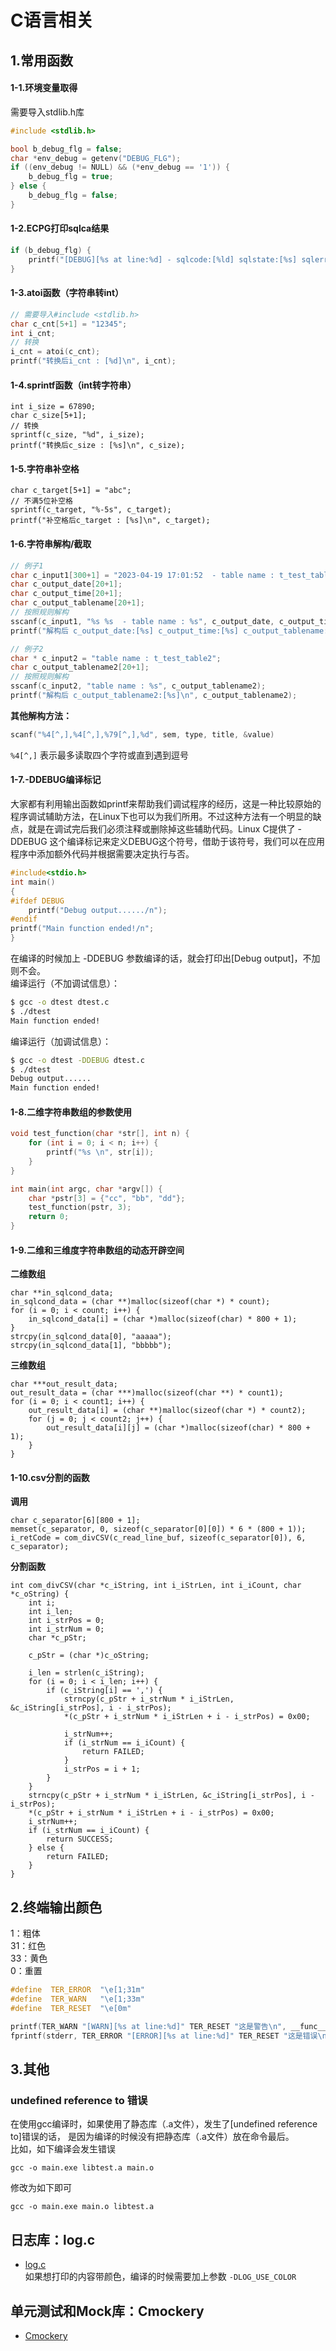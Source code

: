 # C语言相关

## 1.常用函数

#### 1-1.环境变量取得
需要导入stdlib.h库
```c
#include <stdlib.h>

bool b_debug_flg = false;
char *env_debug = getenv("DEBUG_FLG");
if ((env_debug != NULL) && (*env_debug == '1')) {
	b_debug_flg = true;
} else {
	b_debug_flg = false;
}
```

#### 1-2.ECPG打印sqlca结果
```c
if (b_debug_flg) {
	printf("[DEBUG][%s at line:%d] - sqlcode:[%ld] sqlstate:[%s] sqlerrm.sqlerrmc:[%s]\n", __func__, __LINE__, sqlca.sqlcode, sqlca.sqlstate, sqlca.sqlerrm.sqlerrmc);
}
```

#### 1-3.atoi函数（字符串转int）
```c
// 需要导入#include <stdlib.h>
char c_cnt[5+1] = "12345";
int i_cnt;
// 转换
i_cnt = atoi(c_cnt);
printf("转换后i_cnt : [%d]\n", i_cnt);
```

#### 1-4.sprintf函数（int转字符串）
```
int i_size = 67890;
char c_size[5+1];
// 转换
sprintf(c_size, "%d", i_size);
printf("转换后c_size : [%s]\n", c_size);
```

#### 1-5.字符串补空格
```
char c_target[5+1] = "abc";
// 不满5位补空格
sprintf(c_target, "%-5s", c_target);
printf("补空格后c_target : [%s]\n", c_target);
```

#### 1-6.字符串解构/截取
```c
// 例子1
char c_input1[300+1] = "2023-04-19 17:01:52  - table name : t_test_table1";
char c_output_date[20+1];
char c_output_time[20+1];
char c_output_tablename[20+1];
// 按照规则解构
sscanf(c_input1, "%s %s  - table name : %s", c_output_date, c_output_time, c_output_tablename);
printf("解构后 c_output_date:[%s] c_output_time:[%s] c_output_tablename:[%s]\n", c_output_date, c_output_time, c_output_tablename);
```
```c
// 例子2
char * c_input2 = "table name : t_test_table2";
char c_output_tablename2[20+1];
// 按照规则解构
sscanf(c_input2, "table name : %s", c_output_tablename2);
printf("解构后 c_output_tablename2:[%s]\n", c_output_tablename2);
```

**其他解构方法：**  
```c
scanf("%4[^,],%4[^,],%79[^,],%d", sem, type, title, &value)
```
``%4[^,]`` 表示最多读取四个字符或直到遇到逗号  


#### 1-7.-DDEBUG编译标记
大家都有利用输出函数如printf来帮助我们调试程序的经历，这是一种比较原始的程序调试辅助方法，在Linux下也可以为我们所用。不过这种方法有一个明显的缺点，就是在调试完后我们必须注释或删除掉这些辅助代码。Linux C提供了 -DDEBUG 这个编译标记来定义DEBUG这个符号，借助于该符号，我们可以在应用程序中添加额外代码并根据需要决定执行与否。
```c
#include<stdio.h>
int main()
{
#ifdef DEBUG
    printf("Debug output....../n");
#endif
printf("Main function ended!/n";
}
```
在编译的时候加上 -DDEBUG 参数编译的话，就会打印出[Debug output]，不加则不会。  
编译运行（不加调试信息）：
```bash
$ gcc -o dtest dtest.c
$ ./dtest
Main function ended!
```
编译运行（加调试信息）：
```bash
$ gcc -o dtest -DDEBUG dtest.c
$ ./dtest
Debug output......
Main function ended!
```

#### 1-8.二维字符串数组的参数使用
```c
void test_function(char *str[], int n) {
	for (int i = 0; i < n; i++) {
		printf("%s \n", str[i]);
	}
}

int main(int argc, char *argv[]) {
	char *pstr[3] = {"cc", "bb", "dd"};
	test_function(pstr, 3);
	return 0;
}
```

#### 1-9.二维和三维度字符串数组的动态开辟空间

**二维数组**  
```
char **in_sqlcond_data;
in_sqlcond_data = (char **)malloc(sizeof(char *) * count);
for (i = 0; i < count; i++) {
	in_sqlcond_data[i] = (char *)malloc(sizeof(char) * 800 + 1);
}
strcpy(in_sqlcond_data[0], "aaaaa");
strcpy(in_sqlcond_data[1], "bbbbb");
```

**三维数组**  
```
char ***out_result_data;
out_result_data = (char ***)malloc(sizeof(char **) * count1);
for (i = 0; i < count1; i++) {
	out_result_data[i] = (char **)malloc(sizeof(char *) * count2);
	for (j = 0; j < count2; j++) {
		out_result_data[i][j] = (char *)malloc(sizeof(char) * 800 + 1);
	}
}
```

#### 1-10.csv分割的函数

**调用**  
```
char c_separator[6][800 + 1];
memset(c_separator, 0, sizeof(c_separator[0][0]) * 6 * (800 + 1));
i_retCode = com_divCSV(c_read_line_buf, sizeof(c_separator[0]), 6, c_separator);
```

**分割函数**  
```
int com_divCSV(char *c_iString, int i_iStrLen, int i_iCount, char *c_oString) {
	int i;
	int i_len;
	int i_strPos = 0;
	int i_strNum = 0;
	char *c_pStr;

	c_pStr = (char *)c_oString;

	i_len = strlen(c_iString);
	for (i = 0; i < i_len; i++) {
		if (c_iString[i] == ',') {
			strncpy(c_pStr + i_strNum * i_iStrLen, &c_iString[i_strPos], i - i_strPos);
			*(c_pStr + i_strNum * i_iStrLen + i - i_strPos) = 0x00;

			i_strNum++;
			if (i_strNum == i_iCount) {
				return FAILED;
			}
			i_strPos = i + 1;
		}
	}
	strncpy(c_pStr + i_strNum * i_iStrLen, &c_iString[i_strPos], i - i_strPos);
	*(c_pStr + i_strNum * i_iStrLen + i - i_strPos) = 0x00;
	i_strNum++;
	if (i_strNum == i_iCount) {
		return SUCCESS;
	} else {
		return FAILED;
	}
}
```

## 2.终端输出颜色
1：粗体  
31：红色  
33：黄色  
0：重置
```c
#define  TER_ERROR  "\e[1;31m"
#define  TER_WARN   "\e[1;33m"
#define  TER_RESET  "\e[0m"

printf(TER_WARN "[WARN][%s at line:%d]" TER_RESET "这是警告\n", __func__, __LINE__);
fprintf(stderr, TER_ERROR "[ERROR][%s at line:%d]" TER_RESET "这是错误\n", __func__, __LINE__);
```

## 3.其他

### undefined reference to 错误
在使用gcc编译时，如果使用了静态库（.a文件），发生了[undefined reference to]错误的话，
是因为编译的时候没有把静态库（.a文件）放在命令最后。  
比如，如下编译会发生错误  
```
gcc -o main.exe libtest.a main.o
```
修改为如下即可
```
gcc -o main.exe main.o libtest.a
```

## 日志库：log.c
* [log.c](https://github.com/rxi/log.c)  
如果想打印的内容带颜色，编译的时候需要加上参数 ``-DLOG_USE_COLOR``  

## 单元测试和Mock库：Cmockery
* [Cmockery](https://github.com/google/cmockery)  



